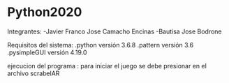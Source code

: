# Python2020
Integrantes: -Javier Franco Jose Camacho Encinas
             -Bautisa Jose Bodrone

Requisitos del sistema:
    .python versión 3.6.8
    .pattern versión 3.6
    .pysimpleGUI versión 4.19.0
    
ejecucion del programa : para iniciar el juego se debe presionar en el archivo
scrabelAR
